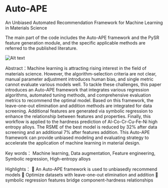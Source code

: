 # Auto-APE
An Unbiased Automated Recommendation Framework for Machine Learning in Materials Science

The main part of the code includes the Auto-APE framework and the PySR feature generation module, and the specific applicable methods are referred to the published literature.

![Alt text](../../04MetaLearn/%E6%94%B9%E8%BF%9B%E7%9A%84%E5%85%83%E5%AD%A6%E4%B9%A0%E5%99%A8%E6%9E%B6%E6%9E%84.tif)

Abstract：Machine learning is attracting rising interest in the field of materials science. However, the algorithm-selection criteria are not clear, manual parameter adjustment introduces human bias, and single metric cannot evaluate various models well. To tackle these challenges, this paper introduces an Auto-APE framework that integrates various regression algorithms, automated tuning methods, and comprehensive evaluation metrics to recommend the optimal model. Based on this framework, the leave-one-out elimination and addition methods are integrated for data screening. Additional features are generated via symbolic regression to enhance the relationship between features and properties. Finally, this workflow is applied to the hardness prediction of Al-Co-Cr-Cu-Fe-Ni high entropy alloys. The RSME of the best model is reduced by 32% after data screening and an additional 7% after features addition. This Auto-APE framework can provide unbiased modeling and evaluating strategy to accelerate the application of machine learning in material design.

Key words： Machine learning, Data augmentation, Feature engineering, Symbolic regression, High-entropy alloys

Highlights：
	An Auto-APE framework is used to unbiasedly recommend models
	Optimize datasets with leave-one-out elimination and addition
	symbolic regression features bridge component-hardness relationships
